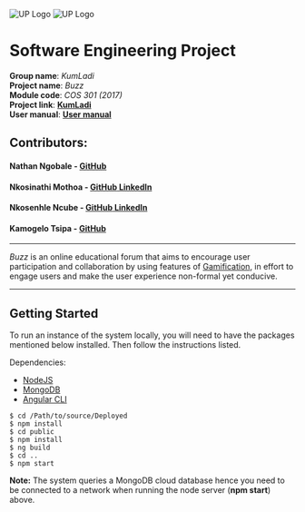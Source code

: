 ![UP Logo](http://i.imgur.com/nHojHc3.jpg)
![UP Logo](http://i.imgur.com/QAIRtGX.png)

# Software Engineering Project

**Group name**: *KumLadi*<br>
**Project name**: *Buzz*<br>
**Module code**: *COS 301 (2017)*<br>
**Project link**: <strong><a href="http://kumladi.herokuapp.com" target="_">KumLadi</a></strong><br>
**User manual**: <strong><a href="https://github.com/niknak1532/KumLadi/blob/master/User%20Manual/user-manual.pdf" target="_">User manual</a></strong>
## Contributors:

#### Nathan Ngobale - <a href= "https://github.com/JON-Nathan" target="_blank">**GitHub**</a>

#### Nkosinathi Mothoa - <a href= "https://github.com/Nathi360" target="_blank">**GitHub**</a><a href="https://linkedin.com/in/nmothoa" > **LinkedIn**</a>

#### Nkosenhle Ncube - <a href= "https://github.com/niknak1532" target="_blank">**GitHub**</a><a href="https://www.linkedin.com/in/nkosenhlencube" > **LinkedIn**</a>

#### Kamogelo Tsipa - <a href= "https://github.com/KamoKG" target="_blank">**GitHub**</a>
---

*Buzz* is an online educational forum that aims to encourage user participation and collaboration by using features of [Gamification](https://en.wikipedia.org/wiki/Gamification), in effort to engage users and make the user experience non-formal yet conducive. 

---

## Getting Started

To run an instance of the system locally, you will need to have the packages mentioned below installed.
Then follow the instructions listed.

Dependencies:

  * [NodeJS](https://nodejs.org/en/download/package-manager/)
  * [MongoDB](https://docs.mongodb.com/manual/installation/)
  * [Angular CLI](https://cli.angular.io/)

```
$ cd /Path/to/source/Deployed
$ npm install
$ cd public
$ npm install
$ ng build
$ cd ..
$ npm start
```

**Note:** The system queries a MongoDB cloud database hence you need to be connected to a network when running the node server (**npm start**) above.
